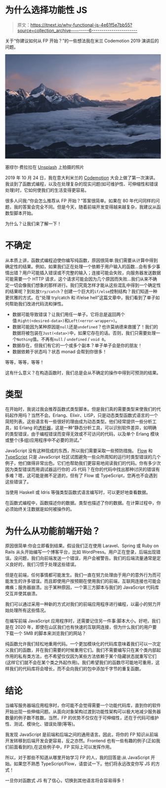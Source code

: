 # 为什么选择功能性 JS

> 原文：<https://itnext.io/why-functional-js-4e61f5e7bb55?source=collection_archive---------6----------------------->

关于“你建议如何从 FP 开始？”的一些想法我在米兰 Codemotion 2019 演讲后的问题。

![](img/f11286b3cb347b81942d884ee3c9de72.png)

塞缪尔·费拉拉在 [Unsplash](https://unsplash.com) 上拍摄的照片

2019 年 10 月 24 日，我在意大利米兰的 [Codemotion](https://events.codemotion.com/conferences/milan/2019/speaker/6205/) 大会上做了第一次演讲。我谈到了函数式编程，以及在处理复杂的现实问题(如可维护性、可伸缩性和错误处理)时，它如何使我们的生活变得更容易。

很多人问我:“你会怎么推荐从 FP 开始？”答案很简单。如果在 80 年代问同样的问题，我的答案会完全不同。但是今天，随着前端开发变得越来越复杂，我建议从函数型脚本开始。

为什么？让我们来了解一下！

# 不确定

从本质上讲，函数式编程迫使你编写纯函数，原因很简单:我们需要从计算中得到确定性的结果。例如，如果我们正在处理一个依赖于用户输入的函数…会有多少事情出错？用户可能插入错误或不完整的输入；连接可能会失败，向服务器发送数据可能需要一个 HTTP 请求，这个请求可能会因为几个原因而失败…我们从来不确定一切会像我们想象的那样进行。我们究竟怎样才能从这些混乱中得到一个确定性的结果呢？到处放`try/catch`？创建一个巨大的`if/else`控制结构？我们知道一种更优雅的方式。在“处理 try/catch 和 if/else hell”这篇文章中，我们看到了单子如何帮助我们改进代码流和弹性。

*   数据可能导致错误？让我们用任一单子。它将总是返回两个值:`Right(<desired-data>)`和`Left(<error-wrapper>)`。
*   数据可能因为某种原因是`null`还是`undefined`？也许莫纳德来救援了！我们的数据将被包装在`Just(<data>)`中，如果它存在的话。否则，我们只需要处理一个`Nothing`值。不再有`null` / `undefined` / `void 0`。
*   数据存在，但我们有它的一个或多个副本？单子单子会是你的朋友！
*   数据依赖于状态吗？状态 monad 会帮到你很多！

等等，等等，等等！

这有什么意义？在构造函数时，我们总是会从不确定的操作中得到可预测的结果。

# 类型

在开始时，我说过我会推荐函数式类型脚本。但是我们真的需要类型来使我们的代码起作用吗？当然不会。Erlang、Elixir、LISP，只是动态类型函数式语言的一个简短列表。这些语言有一些很好的理由成为动态类型。他们经常提供一些分析工具，如 Erlang 的[透析器](http://erlang.org/doc/man/dialyzer.html)，这是一种“静态分析工具，可以识别软件差异，如明确的类型错误，由于编程错误而变得无效或不可访问的代码，以及单个 Erlang 模块或整个(多组)应用程序中不必要的测试。”

JavaScript 没有这种现成的东西，所以我们需要采取一些预防措施。 [Flow](https://flow.org/) 和 [TypeScript](https://www.typescriptlang.org/) 只是 JavaScript 社区试图避免一些众所周知的运行时类型错误的几个例子，他们做得非常出色。它们也帮助我们更容易地阅读我们的代码。你有多少次因为类型错误而用调试器运行你的 JS 代码？在你的代码中找出那种讨厌的错误有多难？嗯，这可能是微不足道的，但有了 Flow 或 TypeScript，您再也不会遇到这些错误了。

当使用 Haskell 或 Idris 等强类型函数式语言编写时，可以更好地查看数据。

在函数式编程中，函数描述你的数据。类型也描述了你的数据。在计算过程中，你必须始终关注数据是如何被操作的。

# 为什么从功能前端开始？

原因很简单:你会立即看到结果。假设我们正在使用 Laravel、Spring 或 Ruby on Rails 从头开始编写一个博客平台，比如 WordPress。用户正在登录，后端出现错误。没问题，我们向前端发送一个错误，用户会被警告。我们的后端流量通常是定义良好的，我们习惯于处理这些错误。

但是在前端，任何事情都可能发生。我们一直在努力处理由于用户的意外行为而可能发生的许多错误。而且即使用户按预期在使用我们的前端，互联网连接也可能会瘫痪；服务器崩溃。出于某种原因，一个第三方脚本与我们的 JavaScript 代码库交互并使其崩溃。

我们可以通过采用一种新的方式对我们的前端应用程序进行编程，以最小的努力开始处理所有这些情况。

在编写前端 JavaScript 应用程序时，还需要记住另一件事:脚本大小。好吧，我们是在 2020 年，即使在山区我们也有快速的互联网连接，但为什么我们的用户要下载一个 5MB 的脚本来浏览我们的网站？

纯函数允许我们轻松地重用代码。一个更加模块化的代码库意味着我们可以一次定义我们的函数，并在我们需要的时候重用它们。我们不需要编写只在某个类内部起作用的私有类方法，也不希望仅仅因为某些方法依赖于某个隐藏状态就重写它们(这样它们就不会在某个类之外起作用)。我们希望我们的函数尽可能地可重用，这样我们的代码库将会增长，而不会向我们的包中添加千字节的重复函数。

# 结论

当编写服务器端应用程序时，你可能不会觉得需要一个功能代码库，直到你的软件开始出现一些伸缩问题。从面向对象架构过渡到功能性架构可以极大地减少服务器数量的例子数不胜数。当然，FP 的优势不仅仅在于可伸缩性，还在于代码可维护性、测试、模块化、错误处理(等等)。

我发现 JavaScript 是前端和后端之间的通用语言。因此，将你的 FP 知识从前端开发转移到后端开发会更容易，反之亦然。Frontend 也有一些有趣的例子(正如我们前面看到的),在这些例子中，FP 实际上可以发挥作用。

所以，对于那些不知道从哪里开始学习 FP 的人，我的回答是:从 JavaScript 开始。如果您不熟悉 TypeScript/Flow，请尝试一下。他们将永远改变你写 JS 的方式！

一旦你对函数式 JS 有了信心，切换到其他语言将会容易得多！